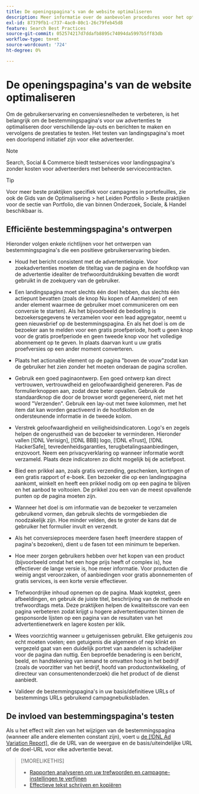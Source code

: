 ```yaml
---
title: De openingspagina's van de website optimaliseren
description: Meer informatie over de aanbevolen procedures voor het optimaliseren van bestemmingspagina's van uw website.
exl-id: 87379fb1-c737-4ac0-80c1-26c79feb45d8
feature: Search Best Practices
source-git-commit: 052574217d7ddafb8895c74094da5997b5ff83db
workflow-type: tm+mt
source-wordcount: '724'
ht-degree: 0%

---
```


# De openingspagina&#39;s van de website optimaliseren

Om de gebruikerservaring en conversiesnelheden te verbeteren, is het belangrijk om de bestemmingspagina&#39;s voor uw advertenties te optimaliseren door verschillende lay-outs en berichten te maken en vervolgens de prestaties te testen. Het testen van landingspagina&#39;s moet een doorlopend initiatief zijn voor elke adverteerder.

>[!NOTE]
>
>Search, Social &amp; Commerce biedt testservices voor landingspagina&#39;s zonder kosten voor adverteerders met beheerde servicecontracten.

>[!TIP]
>
>Voor meer beste praktijken specifiek voor campagnes in portefeuilles, zie ook de Gids van de Optimalisering > het Leiden Portfolio > Beste praktijken voor de sectie van Portfolio, die van binnen Onderzoek, Sociale, &amp; Handel beschikbaar is.<!-- verify convention for referencing Optimization Guide here -->

## Efficiënte bestemmingspagina&#39;s ontwerpen

Hieronder volgen enkele richtlijnen voor het ontwerpen van bestemmingspagina&#39;s die een positieve gebruikerservaring bieden.

* Houd het bericht consistent met de advertentiekopie. Voor zoekadvertenties moeten de titeltag van de pagina en de hoofdkop van de advertentie idealiter de trefwoorduitdrukking bevatten die wordt gebruikt in de zoekquery van de gebruiker.

* Een landingspagina moet slechts één doel hebben, dus slechts één actiepunt bevatten (zoals de knop Nu kopen of Aanmelden) of een ander element waarmee de gebruiker moet communiceren om een conversie te starten). Als het bijvoorbeeld de bedoeling is bezoekersgegevens te verzamelen voor een lead aggregator, neemt u geen nieuwsbrief op de bestemmingspagina. En als het doel is om de bezoeker aan te melden voor een gratis proefperiode, hoeft u geen knop voor de gratis proefperiode en geen tweede knop voor het volledige abonnement op te geven. In plaats daarvan kunt u uw gratis proefversies op een ander moment converteren.

* Plaats het actionable element op de pagina &quot;boven de vouw&quot;zodat kan de gebruiker het zien zonder het moeten onderaan de pagina scrollen.

* Gebruik een goed paginaontwerp. Een goed ontwerp kan direct vertrouwen, vertrouwdheid en geloofwaardigheid genereren. Pas de formulierknoppen aan, zodat deze beter opvallen. Gebruik de standaardknop die door de browser wordt gegenereerd, niet met het woord &quot;Verzenden&quot;. Gebruik een lay-out met twee kolommen, met het item dat kan worden geactiveerd in de hoofdkolom en de ondersteunende informatie in de tweede kolom.

* Verstrek geloofwaardigheid en veiligheidsindicatoren. Logo&#39;s en zegels helpen de ongerustheid van de bezoeker te verminderen. Hieronder vallen [!DNL Verisign], [!DNL BBB] logo, [!DNL eTrust], [!DNL HackerSafe], tevredenheidsgaranties, terugbetalingsaanbiedingen, enzovoort. Neem een privacyverklaring op wanneer informatie wordt verzameld. Plaats deze indicatoren zo dicht mogelijk bij de actiefpost.

* Bied een prikkel aan, zoals gratis verzending, geschenken, kortingen of een gratis rapport of e-boek. Een bezoeker die op een landingspagina aankomt, winkelt en heeft een prikkel nodig om op een pagina te blijven en het aanbod te voltooien. De prikkel zou een van de meest opvallende punten op de pagina moeten zijn.

* Wanneer het doel is om informatie van de bezoeker te verzamelen gebruikend vormen, dan gebruik slechts de vormgebieden die noodzakelijk zijn. Hoe minder velden, des te groter de kans dat de gebruiker het formulier invult en verzendt.

* Als het conversieproces meerdere fasen heeft (meerdere stappen of pagina&#39;s bezoeken), dient u de fasen tot een minimum te beperken.

* Hoe meer zorgen gebruikers hebben over het kopen van een product (bijvoorbeeld omdat het een hoge prijs heeft of complex is), hoe effectiever de lange versie is, hoe meer informatie. Voor producten die weinig angst veroorzaken, of aanbiedingen voor gratis abonnementen of gratis services, is een korte versie effectiever.

* Trefwoordrijke inhoud opnemen op de pagina. Maak koptekst, geen afbeeldingen, en gebruik de juiste titel, beschrijving van de methode en trefwoordtags meta. Deze praktijken helpen de kwaliteitsscore van een pagina verbeteren zodat krijgt u hogere advertentiepunten binnen de gesponsorde lijsten op een pagina van de resultaten van het advertentienetwerk en lagere kosten per klik.

* Wees voorzichtig wanneer u getuigenissen gebruikt. Elke getuigenis zou echt moeten voelen; een getuigenis die algemeen of nep klinkt en vergezeld gaat van een duidelijk portret van aandelen is schadelijker voor de pagina dan nuttig. Een beproefde benadering is een bericht, beeld, en handtekening van iemand te omvatten hoog in het bedrijf (zoals de voorzitter van het bedrijf, hoofd van productontwikkeling, of directeur van consumentenonderzoek) die het product of de dienst aanbiedt.

* Valideer de bestemmingspagina&#39;s in uw basis/definitieve URLs of bestemmings URLs gebruikend campagnebulksbladen.

## De invloed van bestemmingspagina&#39;s testen

Als u het effect wilt zien van het wijzigen van de bestemmingspagina (wanneer alle andere elementen constant zijn), voert u [de [!DNL Ad Variation Report]](/help/search-social-commerce/reports/management/basic-advanced/ad-variation-report.md), die de URL van de weergave en de basis/uiteindelijke URL of de doel-URL voor elke advertentie bevat.

>[!MORELIKETHIS]
>
>* [Rapporten analyseren om uw trefwoorden en campagne-instellingen te verfijnen](best-practices-analyze.md)
>* [Effectieve tekst schrijven en kopiëren](best-practices-write.md)
